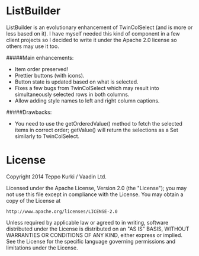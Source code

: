 ListBuilder
===========

ListBuilder is an evolutionary enhancement of TwinColSelect (and is more or less based on it). I have myself needed this kind of component in a few client projects so I decided to write it under the Apache 2.0 license so others may use it too. 

#####Main enhancements: 
* Item order preserved! 
* Prettier buttons (with icons). 
* Button state is updated based on what is selected. 
* Fixes a few bugs from TwinColSelect which may result into simultaneously selected rows in both columns. 
* Allow adding style names to left and right column captions. 

#####Drawbacks: 
* You need to use the getOrderedValue() method to fetch the selected items in correct order; getValue() will return the selections as a Set similarly to TwinColSelect.

License
=======

Copyright 2014 Teppo Kurki / Vaadin Ltd.

Licensed under the Apache License, Version 2.0 (the "License");
you may not use this file except in compliance with the License.
You may obtain a copy of the License at

    http://www.apache.org/licenses/LICENSE-2.0

Unless required by applicable law or agreed to in writing, software
distributed under the License is distributed on an "AS IS" BASIS,
WITHOUT WARRANTIES OR CONDITIONS OF ANY KIND, either express or implied.
See the License for the specific language governing permissions and
limitations under the License.

